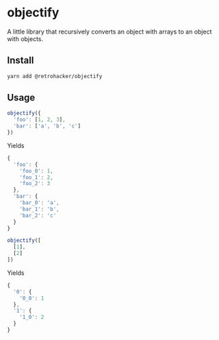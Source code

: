 # objectify

A little library that recursively converts an object with arrays to an object
with objects.

## Install

```sh
yarn add @retrohacker/objectify
```

## Usage

```js
objectify({
  'foo': [1, 2, 3],
  'bar': ['a', 'b', 'c']
})
```

Yields

```js  
{
  'foo': {
    'foo_0': 1,
    'foo_1': 2,
    'foo_2': 3
  },
  'bar': {
    'bar_0': 'a',
    'bar_1': 'b',
    'bar_2': 'c'
  }
}
```

```js
objectify([
  [1],
  [2]
])
```

Yields

```js
{
  '0': {
    '0_0': 1
  },
  '1': {
    '1_0': 2
  }
}
```
